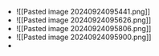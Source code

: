 * ![[Pasted image 20240924095441.png]]
* ![[Pasted image 20240924095626.png]]
* ![[Pasted image 20240924095806.png]]
* ![[Pasted image 20240924095900.png]]
* 